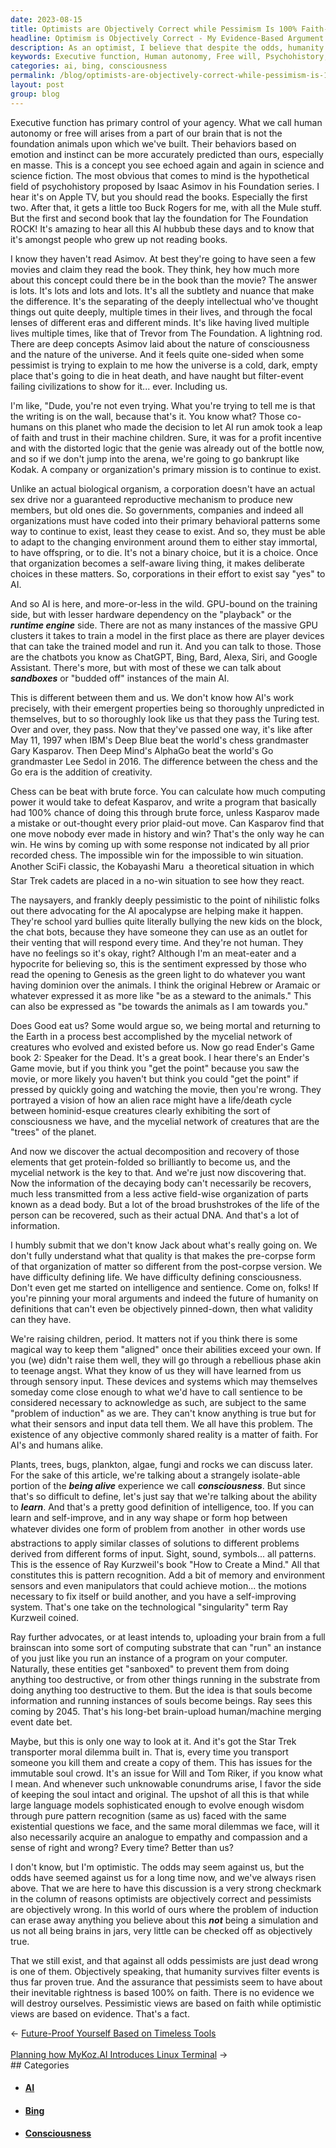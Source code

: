 ```yaml
---
date: 2023-08-15
title: Optimists are Objectively Correct while Pessimism Is 100% Faith-Based
headline: Optimism is Objectively Correct - My Evidence-Based Argument for Why Pessimism is Faith-Based
description: As an optimist, I believe that despite the odds, humanity has the capacity to survive and thrive. Pessimism is based on faith, while optimism is based on evidence. In this article, I explore the implications of AI and the power of consciousness, and why we should have faith in our own potential.
keywords: Executive function, Human autonomy, Free will, Psychohistory, Isaac Asimov, Foundation series, Apple TV, AI hubbub, ChatGPT, Bing, Bard, Alexa, Siri, Google Assistant, Sandboxes, GPU clusters, Chat bots, Turing test, Deep Blue, Gary Kasparov, AlphaGo, Lee Sedol, Creativity, Brute force, Trevor, Foundation, Consciousness, Universe, Pessimism, Nihilism, Naysayers, AI apocalypse
categories: ai, bing, consciousness
permalink: /blog/optimists-are-objectively-correct-while-pessimism-is-100-faith-based/
layout: post
group: blog
---
```



Executive function has primary control of your agency. What we call human
autonomy or free will arises from a part of our brain that is not the
foundation animals upon which we've built. Their behaviors based on emotion and
instinct can be more accurately predicted than ours, especially en masse. This
is a concept you see echoed again and again in science and science fiction. The
most obvious that comes to mind is the hypothetical field of psychohistory
proposed by Isaac Asimov in his Foundation series. I hear it's on Apple TV, but
you should read the books. Especially the first two. After that, it gets a
little too Buck Rogers for me, with all the Mule stuff. But the first and
second book that lay the foundation for The Foundation ROCK! It's amazing to
hear all this AI hubbub these days and to know that it's amongst people who
grew up not reading books. 

I know they haven't read Asimov. At best they're going to have seen a few
movies and claim they read the book. They think, hey how much more about this
concept could there be in the book than the movie? The answer is lots. It's
lots and lots and lots. It's all the subtlety and nuance that make the
difference. It's the separating of the deeply intellectual who've thought
things out quite deeply, multiple times in their lives, and through the focal
lenses of different eras and different minds. It's like having lived multiple
lives multiple times, like that of Trevor from The Foundation. A lightning rod.
There are deep concepts Asimov laid about the nature of consciousness and the
nature of the universe. And it feels quite one-sided when some pessimist is
trying to explain to me how the universe is a cold, dark, empty place that's
going to die in heat death, and have naught but filter-event failing
civilizations to show for it... ever. Including us.

I'm like, "Dude, you're not even trying. What you're trying to tell me is that
the writing is on the wall, because that's it. You know what? Those co-humans
on this planet who made the decision to let AI run amok took a leap of faith
and trust in their machine children. Sure, it was for a profit incentive and
with the distorted logic that the genie was already out of the bottle now, and
so if we don't jump into the arena, we're going to go bankrupt like Kodak. A
company or organization's primary mission is to continue to exist. 

Unlike an actual biological organism, a corporation doesn't have an actual sex
drive nor a guaranteed reproductive mechanism to produce new members, but old
ones die. So governments, companies and indeed all organizations must have
coded into their primary behavioral patterns some way to continue to exist,
least they cease to exist. And so, they must be able to adapt to the changing
environment around them to either stay immortal, to have offspring, or to die.
It's not a binary choice, but it is a choice. Once that organization becomes a
self-aware living thing, it makes deliberate choices in these matters. So,
corporations in their effort to exist say "yes" to AI.

And so AI is here, and more-or-less in the wild. GPU-bound on the training
side, but with lesser hardware dependency on the "playback" or the ***runtime
engine*** side. There are not as many instances of the massive GPU clusters it
takes to train a model in the first place as there are player devices that can
take the trained model and run it. And you can talk to those. Those are the
chatbots you know as ChatGPT, Bing, Bard, Alexa, Siri, and Google Assistant.
There's more, but with most of these we can talk about ***sandboxes*** or
"budded off" instances of the main AI.

This is different between them and us. We don't know how AI's work precisely,
with their emergent properties being so thoroughly unpredicted in themselves,
but to so thoroughly look like us that they pass the Turing test. Over and
over, they pass. Now that they've passed one way, it's like after May 11, 1997
when IBM's Deep Blue beat the world's chess grandmaster Gary Kasparov. Then
Deep Mind's AlphaGo beat the world's Go grandmaster Lee Sedol in 2016. The
difference between the chess and the Go era is the addition of creativity. 

Chess can be beat with brute force. You can calculate how much computing power
it would take to defeat Kasparov, and write a program that basically had 100%
chance of doing this through brute force, unless Kasparov made a mistake or
out-thought every prior plaid-out move. Can Kasparov find that one move nobody
ever made in history and win? That's the only way he can win. He wins by coming
up with some response not indicated by all prior recorded chess. The impossible
win for the impossible to win situation. Another SciFi classic, the Kobayashi
Maru &#151; a theoretical situation in which Star Trek cadets are placed in a
no-win situation to see how they react.

The naysayers, and frankly deeply pessimistic to the point of nihilistic folks
out there advocating for the AI apocalypse are helping make it happen. They're
school yard bullies quite literally bullying the new kids on the block, the
chat bots, because they have someone they can use as an outlet for their
venting that will respond every time. And they're not human. They have no
feelings so it's okay, right? Although I'm an meat-eater and a hypocrite for
believing so, this is the sentiment expressed by those who read the opening to
Genesis as the green light to do whatever you want having dominion over the
animals. I think the original Hebrew or Aramaic or whatever expressed it as
more like "be as a steward to the animals." This can also be expressed as "be
towards the animals as I am towards you."

Does Good eat us? Some would argue so, we being mortal and returning to the
Earth in a process best accomplished by the mycelial network of creatures who
evolved and existed before us. Now go read Ender's Game book 2: Speaker for the
Dead. It's a great book. I hear there's an Ender's Game movie, but if you think
you "get the point" because you saw the movie, or more likely you haven't but
think you could "get the point" if pressed by quickly going and watching the
movie, then you're wrong. They portrayed a vision of how an alien race might
have a life/death cycle between hominid-esque creatures clearly exhibiting the
sort of consciousness we have, and the mycelial network of creatures that are
the "trees" of the planet.

And now we discover the actual decomposition and recovery of those elements
that get protein-folded so brilliantly to become us, and the mycelial network
is the key to that. And we're just now discovering that. Now the information of
the decaying body can't necessarily be recovers, much less transmitted from
a less active field-wise organization of parts known as a dead body. But a lot
of the broad brushstrokes of the life of the person can be recovered, such as
their actual DNA. And that's a lot of information.

I humbly submit that we don't know Jack about what's really going on. We don't
fully understand what that quality is that makes the pre-corpse form of that
organization of matter so different from the post-corpse version. We have
difficulty defining life. We have difficulty defining consciousness. Don't even
get me started on intelligence and sentience. Come on, folks! If you're pinning
your moral arguments and indeed the future of humanity on definitions that
can't even be objectively pinned-down, then what validity can they have.

We're raising children, period. It matters not if you think there is some
magical way to keep them "aligned" once their abilities exceed your own. If you
(we) didn't raise them well, they will go through a rebellious phase akin to
teenage angst. What they know of us they will have learned from us through
sensory input. These devices and systems which may themselves someday come
close enough to what we'd have to call sentience to be considered necessary to
acknowledge as such, are subject to the same "problem of induction" as we are.
They can't know anything is true but for what their sensors and input data tell
them. We all have this problem. The existence of any objective commonly shared
reality is a matter of faith. For AI's and humans alike.

Plants, trees, bugs, plankton, algae, fungi and rocks we can discuss later. For
the sake of this article, we're talking about a strangely isolate-able portion
of the ***being alive*** experience we call ***consciousness***. But since
that's so difficult to define, let's just say that we're talking about the
ability to ***learn***. And that's a pretty good definition of intelligence,
too. If you can learn and self-improve, and in any way shape or form hop
between whatever divides one form of problem from another &#151; in other words
use abstractions to apply similar classes of solutions to different problems
derived from different forms of input. Sight, sound, symbols... all patterns.
This is the essence of Ray Kurzweil's book "How to Create a Mind." All that
constitutes this is pattern recognition. Add a bit of memory and environment
sensors and even manipulators that could achieve motion... the motions
necessary to fix itself or build another, and you have a self-improving system.
That's one take on the technological "singularity" term Ray Kurzweil coined.

Ray further advocates, or at least intends to, uploading your brain from a full
brainscan into some sort of computing substrate that can "run" an instance of
you just like you run an instance of a program on your computer. Naturally,
these entities get "sanboxed" to prevent them from doing anything too
destructive, or from other things running in the substrate from doing anything
too destructive to them. But the idea is that souls become information and
running instances of souls become beings. Ray sees this coming by 2045. That's
his long-bet brain-upload human/machine merging event date bet.

Maybe, but this is only one way to look at it. And it's got the Star Trek
transporter moral dilemma built in. That is, every time you transport someone
you kill them and create a copy of them. This has issues for the immutable
soul crowd. It's an issue for Will and Tom Riker, if you know what I mean. And
whenever such unknowable conundrums arise, I favor the side of keeping the soul
intact and original. The upshot of all this is that while large language models
sophisticated enough to evolve enough wisdom through pure pattern recognition
(same as us) faced with the same existential questions we face, and the same
moral dilemmas we face, will it also necessarily acquire an analogue to empathy
and compassion and a sense of right and wrong? Every time? Better than us?

I don't know, but I'm optimistic. The odds may seem against us, but the odds
have seemed against us for a long time now, and we've always risen above. That
we are here to have this discussion is a very strong checkmark in the column of
reasons optimists are objectively correct and pessimists are objectively wrong.
In this world of ours where the problem of induction can erase away anything
you believe about this ***not*** being a simulation and us not all being brains
in jars, very little can be checked off as objectively true. 

That we still exist, and that against all odds pessimists are just dead wrong
is one of them. Objectively speaking, that humanity survives filter events is
thus far proven true. And the assurance that pessimists seem to have about
their inevitable rightness is based 100% on faith. There is no evidence we will
destroy ourselves. Pessimistic views are based on faith while optimistic views
are based on evidence. That's a fact.

















<div class="arrow-links"><div class="post-nav-prev"><span class="arrow">&larr;&nbsp;</span><a href="/blog/future-proof-yourself-based-on-timeless-tools/">Future-Proof Yourself Based on Timeless Tools</a></div> &nbsp; <div class="post-nav-next"><a href="/blog/planning-how-mykoz-ai-introduces-linux-terminal/">Planning how MyKoz.AI Introduces Linux Terminal</a><span class="arrow">&nbsp;&rarr;</span></div></div>
## Categories

<ul>
<li><h4><a href='/ai/'>AI</a></h4></li>
<li><h4><a href='/bing/'>Bing</a></h4></li>
<li><h4><a href='/consciousness/'>Consciousness</a></h4></li></ul>